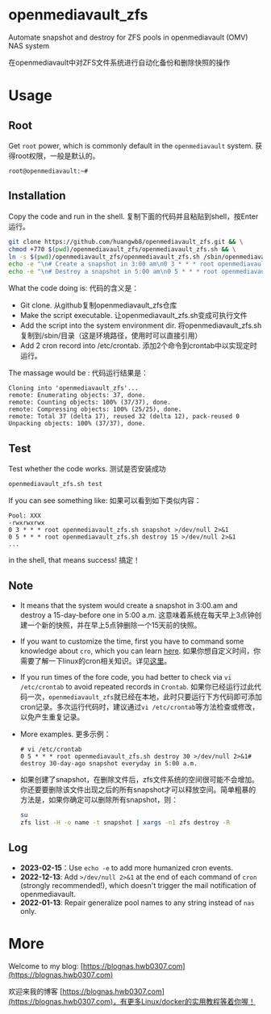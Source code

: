 # openmediavault_zfs
 Automate snapshot and destroy for ZFS pools in openmediavault (OMV) NAS system

在openmediavault中对ZFS文件系统进行自动化备份和删除快照的操作

# Usage

## Root
Get `root` power, which is commonly default in the `openmediavault` system. 获得root权限，一般是默认的。

 ```shell
root@openmediavault:~# 
 ```

## Installation
Copy the code and run in the shell. 复制下面的代码并且粘贴到shell，按Enter运行。

```bash
git clone https://github.com/huangwb8/openmediavault_zfs.git && \
chmod +770 $(pwd)/openmediavault_zfs/openmediavault_zfs.sh && \
ln -s $(pwd)/openmediavault_zfs/openmediavault_zfs.sh /sbin/openmediavault_zfs.sh && \
echo -e "\n# Create a snapshot in 3:00 am\n0 3 * * * root openmediavault_zfs.sh snapshot >/dev/null 2>&1" >> /etc/crontab && \
echo -e "\n# Destroy a snapshot in 5:00 am\n0 5 * * * root openmediavault_zfs.sh destroy 15 >/dev/null 2>&1" >> /etc/crontab
```
What the code doing is: 代码的含义是：
+ Git clone. 从github复制openmediavault_zfs仓库
+ Make the script executable. 让openmediavault_zfs.sh变成可执行文件
+ Add the script into the system environment dir. 将openmediavault_zfs.sh复制到/sbin/目录（这是环境路径，使用时可以直接引用）
+ Add 2 cron record into /etc/crontab. 添加2个命令到crontab中以实现定时运行。

The massage would be : 代码运行结果是：

```shell
Cloning into 'openmediavault_zfs'...
remote: Enumerating objects: 37, done.
remote: Counting objects: 100% (37/37), done.
remote: Compressing objects: 100% (25/25), done.
remote: Total 37 (delta 17), reused 32 (delta 12), pack-reused 0
Unpacking objects: 100% (37/37), done.
```

## Test
Test whether the code works. 测试是否安装成功

```bash
openmediavault_zfs.sh test
```
If you can see something like: 如果可以看到如下类似内容：
```shell
Pool: XXX
-rwxrwxrwx
0 3 * * * root openmediavault_zfs.sh snapshot >/dev/null 2>&1
0 5 * * * root openmediavault_zfs.sh destroy 15 >/dev/null 2>&1
...
```
in the shell, that means success!  搞定！

## Note

+ It means that the system would create a snapshot in 3:00.am and destroy a 15-day-before one in 5:00 a.m. 这意味着系统在每天早上3点钟创建一个新的快照，并在早上5点钟删除一个15天前的快照。

+ If you want to customize the time, first you have to command some knowledge about `cro`, which you can learn [here](https://www.runoob.com/linux/linux-comm-crontab.html). 如果你想自定义时间，你需要了解一下linux的cron相关知识。详见[这里](https://www.runoob.com/linux/linux-comm-crontab.html)。

+ If you run times of the fore code, you had better to check via `vi /etc/crontab` to avoid repeated records in `Crontab`. 如果你已经运行过此代码一次，`openmediavault_zfs`就已经在本地，此时只要运行下方代码即可添加cron记录。多次运行代码时，建议通过`vi /etc/crontab`等方法检查或修改，以免产生重复记录。

+ More examples. 更多示例：

  ```shell
  # vi /etc/crontab
  0 5 * * * root openmediavault_zfs.sh destroy 30 >/dev/null 2>&1# destroy 30-day-ago snapshot everyday in 5:00 a.m.
  ```

+ 如果创建了snapshot，在删除文件后，zfs文件系统的空间很可能不会增加。你还要要删除该文件出现之后的所有snapshot才可以释放空间。简单粗暴的方法是，如果你确定可以删除所有snapshot，则：

  ```bash
  su
  zfs list -H -o name -t snapshot | xargs -n1 zfs destroy -R
  ```

## Log

+ **2023-02-15**：Use `echo -e` to add more humanized cron events.
+ **2022-12-13**: Add `>/dev/null 2>&1` at the end of each command of `cron` (strongly recommended!), which doesn't trigger the mail notification of openmediavault.
+ **2022-01-13**: Repair generalize pool names to any string instead of `nas` only.

# More

Welcome to my blog: [https://blognas.hwb0307.com](https://blognas.hwb0307.com)

欢迎来我的博客 [https://blognas.hwb0307.com](https://blognas.hwb0307.com)，有更多Linux/docker的实用教程等着你喔！
